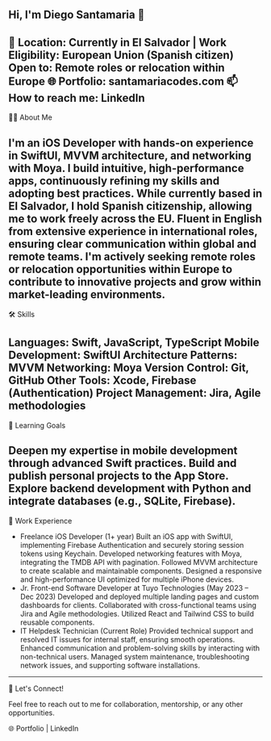 
Hi, I'm Diego Santamaria 👋
----
📍 Location: Currently in El Salvador | Work Eligibility: European Union (Spanish citizen)
Open to: Remote roles or relocation within Europe
🌐 Portfolio: santamariacodes.com
📫 How to reach me: LinkedIn
----
👨‍💻 About Me

I'm an iOS Developer with hands-on experience in SwiftUI, MVVM architecture, and networking with Moya. I build intuitive, high-performance apps, continuously refining my skills and adopting best practices.
While currently based in El Salvador, I hold Spanish citizenship, allowing me to work freely across the EU. Fluent in English from extensive experience in international roles, ensuring clear communication within global and remote teams. I'm actively seeking remote roles or relocation opportunities within Europe to contribute to innovative projects and grow within market-leading environments.
----

🛠 Skills

Languages: Swift, JavaScript, TypeScript
Mobile Development: SwiftUI
Architecture Patterns: MVVM
Networking: Moya
Version Control: Git, GitHub
Other Tools: Xcode, Firebase (Authentication)
Project Management: Jira, Agile methodologies
----

🌱 Learning Goals

Deepen my expertise in mobile development through advanced Swift practices.
Build and publish personal projects to the App Store.
Explore backend development with Python and integrate databases (e.g., SQLite, Firebase).
----
💼 Work Experience

- Freelance iOS Developer (1+ year)
Built an iOS app with SwiftUI, implementing Firebase Authentication and securely storing session tokens using Keychain.
Developed networking features with Moya, integrating the TMDB API with pagination.
Followed MVVM architecture to create scalable and maintainable components.
Designed a responsive and high-performance UI optimized for multiple iPhone devices.
- Jr. Front-end Software Developer at Tuyo Technologies (May 2023 – Dec 2023)
Developed and deployed multiple landing pages and custom dashboards for clients.
Collaborated with cross-functional teams using Jira and Agile methodologies.
Utilized React and Tailwind CSS to build reusable components.
- IT Helpdesk Technician (Current Role)
Provided technical support and resolved IT issues for internal staff, ensuring smooth operations.
Enhanced communication and problem-solving skills by interacting with non-technical users.
Managed system maintenance, troubleshooting network issues, and supporting software installations.
----

📣 Let's Connect!

Feel free to reach out to me for collaboration, mentorship, or any other opportunities.

🌐 Portfolio | LinkedIn
